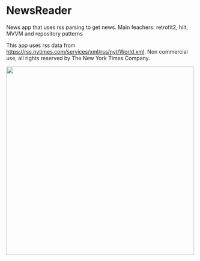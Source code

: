 # NewsReader
News app that uses rss parsing to get news. Main feachers: retrofit2, hilt, MVVM and repository patterns

This app uses rss data from https://rss.nytimes.com/services/xml/rss/nyt/World.xml. Non commercial use, all rights reserved by The New York Times Company.

<img src="https://user-images.githubusercontent.com/93543157/164772721-f901cf9d-6b39-48ce-b93c-41326e1564c8.png" width="500">
